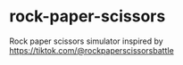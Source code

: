 # rock-paper-scissors
Rock paper scissors simulator inspired by https://tiktok.com/@rockpaperscissorsbattle
